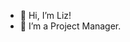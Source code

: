 - 👋 Hi, I’m Liz!
- 👀 I’m a Project Manager.

<!---
lizwang17/lizwang17 is a ✨ special ✨ repository because its `README.md` (this file) appears on your GitHub profile.
You can click the Preview link to take a look at your changes.
--->
